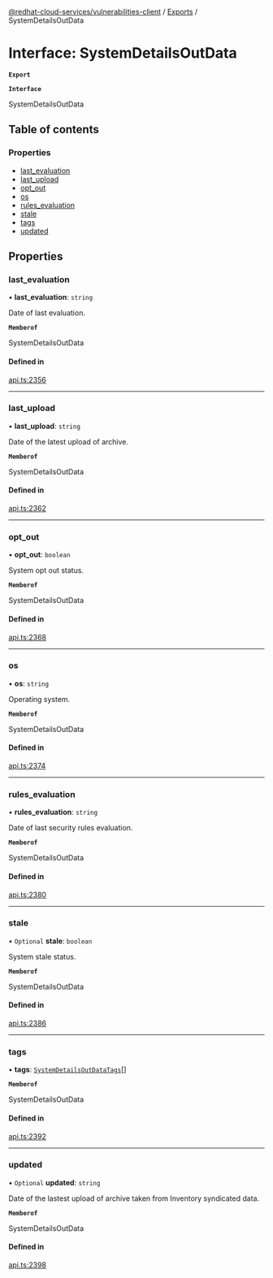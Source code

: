 [@redhat-cloud-services/vulnerabilities-client](../README.md) / [Exports](../modules.md) / SystemDetailsOutData

# Interface: SystemDetailsOutData

**`Export`**

**`Interface`**

SystemDetailsOutData

## Table of contents

### Properties

- [last\_evaluation](SystemDetailsOutData.md#last_evaluation)
- [last\_upload](SystemDetailsOutData.md#last_upload)
- [opt\_out](SystemDetailsOutData.md#opt_out)
- [os](SystemDetailsOutData.md#os)
- [rules\_evaluation](SystemDetailsOutData.md#rules_evaluation)
- [stale](SystemDetailsOutData.md#stale)
- [tags](SystemDetailsOutData.md#tags)
- [updated](SystemDetailsOutData.md#updated)

## Properties

### last\_evaluation

• **last\_evaluation**: `string`

Date of last evaluation.

**`Memberof`**

SystemDetailsOutData

#### Defined in

[api.ts:2356](https://github.com/RedHatInsights/javascript-clients/blob/master/packages/vulnerabilities/git-api/api.ts#L2356)

___

### last\_upload

• **last\_upload**: `string`

Date of the latest upload of archive.

**`Memberof`**

SystemDetailsOutData

#### Defined in

[api.ts:2362](https://github.com/RedHatInsights/javascript-clients/blob/master/packages/vulnerabilities/git-api/api.ts#L2362)

___

### opt\_out

• **opt\_out**: `boolean`

System opt out status.

**`Memberof`**

SystemDetailsOutData

#### Defined in

[api.ts:2368](https://github.com/RedHatInsights/javascript-clients/blob/master/packages/vulnerabilities/git-api/api.ts#L2368)

___

### os

• **os**: `string`

Operating system.

**`Memberof`**

SystemDetailsOutData

#### Defined in

[api.ts:2374](https://github.com/RedHatInsights/javascript-clients/blob/master/packages/vulnerabilities/git-api/api.ts#L2374)

___

### rules\_evaluation

• **rules\_evaluation**: `string`

Date of last security rules evaluation.

**`Memberof`**

SystemDetailsOutData

#### Defined in

[api.ts:2380](https://github.com/RedHatInsights/javascript-clients/blob/master/packages/vulnerabilities/git-api/api.ts#L2380)

___

### stale

• `Optional` **stale**: `boolean`

System stale status.

**`Memberof`**

SystemDetailsOutData

#### Defined in

[api.ts:2386](https://github.com/RedHatInsights/javascript-clients/blob/master/packages/vulnerabilities/git-api/api.ts#L2386)

___

### tags

• **tags**: [`SystemDetailsOutDataTags`](SystemDetailsOutDataTags.md)[]

**`Memberof`**

SystemDetailsOutData

#### Defined in

[api.ts:2392](https://github.com/RedHatInsights/javascript-clients/blob/master/packages/vulnerabilities/git-api/api.ts#L2392)

___

### updated

• `Optional` **updated**: `string`

Date of the lastest upload of archive taken from Inventory syndicated data.

**`Memberof`**

SystemDetailsOutData

#### Defined in

[api.ts:2398](https://github.com/RedHatInsights/javascript-clients/blob/master/packages/vulnerabilities/git-api/api.ts#L2398)
